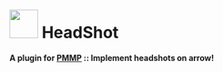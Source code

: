 # <img src="https://rawgit.com/PresentKim/SVG-files/master/plugin-icons/headshot.svg" height="50" width="50"> HeadShot  
__A plugin for [PMMP](https://pmmp.io) :: Implement headshots on arrow!__  
